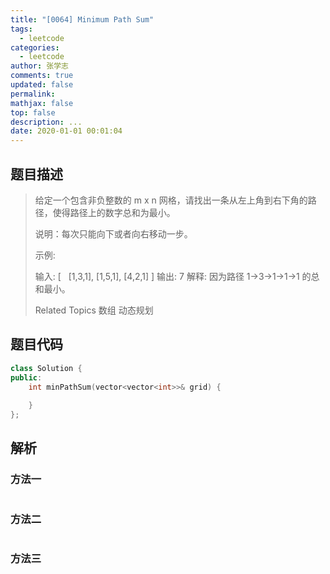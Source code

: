 ```yaml
---
title: "[0064] Minimum Path Sum"
tags:
  - leetcode
categories:
  - leetcode
author: 张学志
comments: true
updated: false
permalink:
mathjax: false
top: false
description: ...
date: 2020-01-01 00:01:04
---
```


## 题目描述

> 给定一个包含非负整数的 m x n 网格，请找出一条从左上角到右下角的路径，使得路径上的数字总和为最小。 
> 
> 说明：每次只能向下或者向右移动一步。 
> 
> 示例: 
> 
> 输入:
> [
>   [1,3,1],
> [1,5,1],
> [4,2,1]
> ]
> 输出: 7
> 解释: 因为路径 1→3→1→1→1 的总和最小。
> 
> Related Topics 数组 动态规划

## 题目代码

```cpp
class Solution {
public:
    int minPathSum(vector<vector<int>>& grid) {
        
    }
};
```

## 解析

### 方法一

```cpp

```

### 方法二

```cpp

```

### 方法三

```cpp

```

